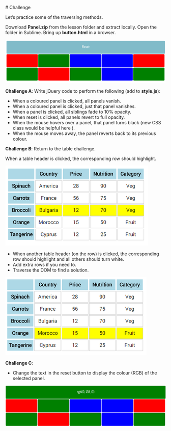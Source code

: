 # Challenge

Let’s practice some of the traversing methods.

Download **Panel.zip** from the lesson folder and extract locally. Open the folder in Sublime. Bring up **button.html** in a browser.

![](imgs/14.png)

**Challenge A**: Write jQuery code to perform the following (add to **style.js**):

- When a coloured panel is clicked, all panels vanish.
- When a coloured panel is clicked, just that panel vanishes.
- When a panel is clicked, all siblings fade to 10% opacity.
- When reset is clicked, all panels revert to full opacity.
- When the mouse hovers over a panel, that panel turns black (new CSS class would be helpful here ).
- When the mouse moves away, the panel reverts back to its previous colour.

**Challenge B**: Return to the table challenge.

When a table header is clicked, the corresponding row should highlight.

![](imgs/15.png)

- When another table header (on the row) is clicked, the corresponding row should highlight and all others should turn white.
- Add extra rows if you need to.
- Traverse the DOM to find a solution.

![](imgs/16.png)

**Challenge C**:

- Change the text in the reset button to display the colour (RGB) of the selected panel.

![](imgs/17.png)





